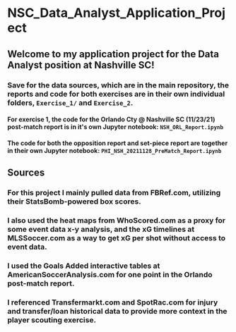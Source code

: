# NSC_Data_Analyst_Application_Project

## Welcome to my application project for the Data Analyst position at Nashville SC!
### Save for the data sources, which are in the main repository, the reports and code for both exercises are in their own individual folders, `Exercise_1/` and `Exercise_2`.
#### For exercise 1, the code for the Orlando Cty @ Nashville SC (11/23/21) post-match report is in it's own Jupyter notebook: `NSH_ORL_Report.ipynb`
#### The code for both the opposition report and set-piece report are together in their own Jupyter notebook: `PHI_NSH_20211128_PreMatch_Report.ipynb`

## Sources
### For this project I mainly pulled data from FBRef.com, utilizing their StatsBomb-powered box scores.
### I also used the heat maps from WhoScored.com as a proxy for some event data x-y analysis, and the xG timelines at MLSSoccer.com as a way to get xG per shot without access to event data.
### I used the Goals Added interactive tables at AmericanSoccerAnalysis.com for one point in the Orlando post-match report.
### I referenced Transfermarkt.com and SpotRac.com for injury and transfer/loan historical data to provide more context in the player scouting exercise.
